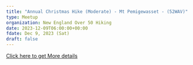 ```yaml
---
title: "Annual Christmas Hike (Moderate) - Mt Pemigewasset - (52WAV)" 
type: Meetup
organization: New England Over 50 Hiking
date: 2023-12-09T06:00:00+00:00
fdate: Dec 9, 2023 (Sat)
draft: false
---
```

<a href="https://www.meetup.com/new-england-over-50-hiking-group/events/296516002/" target="_blank">Click here to get More details</a>

